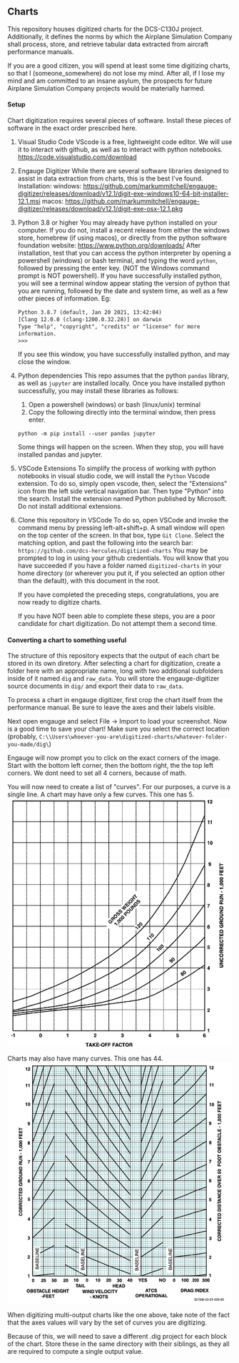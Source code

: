 ## Charts

This repository houses digitized charts for the DCS-C130J project.  Additionally, it defines the norms by which the Airplane Simulation Company shall process, store, and retrieve tabular data extracted from aircraft performance manuals.

If you are a good citizen, you will spend at least some time digitizing charts, so that I (someone_somewhere) do not lose my mind.  After all, if I lose my mind and am committed to an insane asylum, the prospects for future Airplane Simulation Company projects would be materially harmed.

#### Setup
Chart digitization requires several pieces of software.
Install these pieces of software in the exact order prescribed here.

1. Visual Studio Code
VScode is a free, lightweight code editor. We will use it to interact with github, as well as to interact with python notebooks.
https://code.visualstudio.com/download

2. Engauge Digitizer
While there are several software libraries designed to assist in data extraction from charts, this is the best I've found.
Installation:
windows: https://github.com/markummitchell/engauge-digitizer/releases/download/v12.1/digit-exe-windows10-64-bit-installer-12.1.msi
macos: https://github.com/markummitchell/engauge-digitizer/releases/download/v12.1/digit-exe-osx-12.1.pkg

3. Python 3.8 or higher
You may already have python installed on your computer. If you do not, install a recent release from either the windows store, homebrew (if using macos), or directly from the python software foundation website: https://www.python.org/downloads/
After installation, test that you can access the python interpreter by opening a powershell (windows) or bash terminal, and typing the word `python`, followed by pressing the enter key. (NOT the Windows command prompt is NOT powershell).
If you have successfully installed python, you will see a terminal window appear stating the version of python that you are running, followed by the date and system time, as well as a few other pieces of information.  Eg:
   ```
   Python 3.8.7 (default, Jan 20 2021, 13:42:04)
   [Clang 12.0.0 (clang-1200.0.32.28)] on darwin
   Type "help", "copyright", "credits" or "license" for more information.
   >>>
   ```
   If you see this window, you have successfully installed python, and may close the window.

4. Python dependencies
   This repo assumes that the python `pandas` library, as well as `jupyter` are installed locally.  Once you have installed python successfully, you may install these libraries as follows:
   1) Open a powershell (windows) or bash (linux/unix) terminal
   2) Copy the following directly into the terminal window, then press enter.
   ```
   python -m pip install --user pandas jupyter
   ```
   Some things will happen on the screen. When they stop, you will have installed pandas and jupyter.

5. VSCode Extensions
   To simplify the process of working with python notebooks in visual studio code, we will install the `Python` Vscode extension.
   To do so, simply open vscode, then, select the "Extensions" icon from the left side vertical navigation bar. Then type "Python" into the search. Install the extension named Python published by Microsoft.
   Do not install additional extensions.

6. Clone this repository in VSCode
   To do so, open VSCode and invoke the command menu by pressing left-alt+shift+p.  A small window will open on the top center of the screen.  In that box, type `Git Clone`.  Select the matching option, and past the following into the search bar: `https://github.com/dcs-hercules/digitized-charts`
   You may be prompted to log in using your github credentials.  You will know that you have succeeded if you have a folder named `digitized-charts` in your home directory (or wherever you put it, if you selected an option other than the default), with this document in the root.

   If you have completed the preceding steps, congratulations, you are now ready to digitize charts.

   If you have NOT been able to complete these steps, you are a poor candidate for chart digitization.  Do not attempt them a second time.

#### Converting a chart to something useful

The structure of this repository expects that the output of each chart be stored in its own diretory.
After selecting a chart for digitization, create a folder here with an appropriate name, long with two additional subfolders inside of it named `dig` and `raw_data`.
You will store the engauge-digitizer source documents in `dig/` and export their data to `raw_data`.

To process a chart in engauge digitizer, first crop the chart itself from the performance manual.  Be sure to leave the axes and their labels visible.

Next open engauge and select File -> Import to load your screenshot.
Now is a good time to save your chart! Make sure you select the correct location (probably, `C:\\Users\whoever-you-are\digitized-charts/whatever-folder-you-made/dig\`)

Engauge will now prompt you to click on the exact corners of the image. Start with the bottom left corner, then the bottom right, the the top left corners. We dont need to set all 4 corners, because of math.

You will now need to create a list of "curves".  For our purposes, a curve is a single line.
A chart may have only a few curves. This one has 5.
![Simple-Chart](./examples/simple_chart.png)

Charts may also have many curves.  This one has 44.
![Complex-Chart](./examples/complicated_chart.png)

When digitizing multi-output charts like the one above, take note of the fact that the axes values will vary by the set of curves you are digitizing.

Because of this, we will need to save a different .dig project for each block of the chart.  Store these in the same directory with their siblings, as they all are required to compute a single output value.


